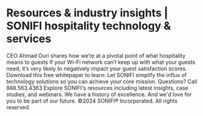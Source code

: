# Resources & industry insights | SONIFI hospitality technology & services

CEO Ahmad Ouri shares how we’re at a pivotal point of what hospitality means to guests
If your Wi-Fi network can’t keep up with what your guests need, it’s very likely to negatively impact your guest satisfaction scores.
Download this free whitepaper to learn:
Let SONIFI simplify the influx of technology solutions so you can achieve your core mission.
Questions? Call 888.563.4363
Explore SONIFI's resources including latest insights, case studies, and webinars.
We have a history of excellence. And we'd love for you to be part of our future.
©2024 SONIFI® Incorporated. All rights reserved.